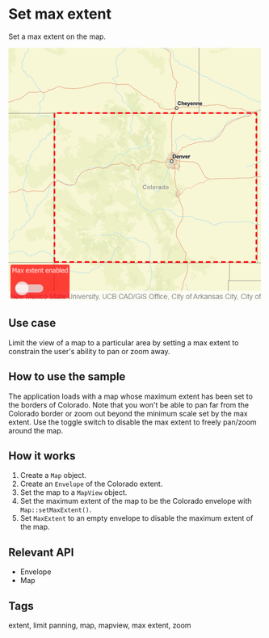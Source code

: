 # Set max extent

Set a max extent on the map.

![](screenshot.png)

## Use case

Limit the view of a map to a particular area by setting a max extent to constrain the user's ability to pan or zoom away. 

## How to use the sample

The application loads with a map whose maximum extent has been set to the borders of Colorado. Note that you won't be able to pan far from the Colorado border or zoom out beyond the minimum scale set by the max extent. Use the toggle switch to disable the max extent to freely pan/zoom around the map.

## How it works

1. Create a `Map` object.
2. Create an `Envelope` of the Colorado extent.
3. Set the map to a `MapView` object.
4. Set the maximum extent of the map to be the Colorado envelope with `Map::setMaxExtent()`.
5. Set `MaxExtent` to an empty envelope to disable the maximum extent of the map.

## Relevant API

* Envelope
* Map

## Tags

extent, limit panning, map, mapview, max extent, zoom

